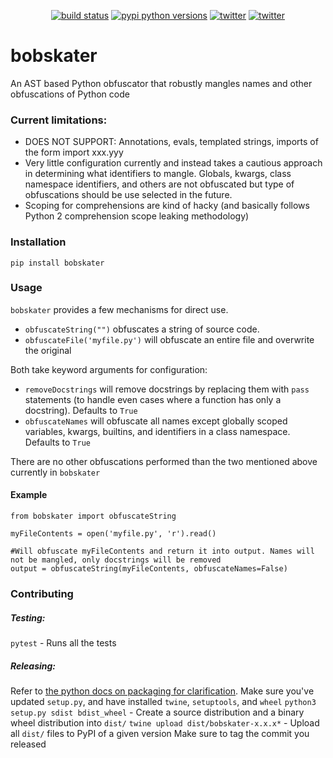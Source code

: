 <p align="center">
    <a href="https://travis-ci.org/Cobertos/bobskater.svg?branch=master" target="_blank"><img alt="build status" src="https://travis-ci.org/Cobertos/unitypackage_extractor.svg?branch=master"></a>
    <a href="https://pypi.org/project/bobskater/" target="_blank"><img alt="pypi python versions" src="https://img.shields.io/pypi/pyversions/bobskater.svg"></a>
    <a href="https://twitter.com/cobertos" target="_blank"><img alt="twitter" src="https://img.shields.io/badge/twitter-%40cobertos-0084b4.svg"></a>
    <a href="https://cobertos.com" target="_blank"><img alt="twitter" src="https://img.shields.io/badge/website-cobertos.com-888888.svg"></a>
</p>

# bobskater

An AST based Python obfuscator that robustly mangles names and other obfuscations of Python code

### Current limitations:
* DOES NOT SUPPORT: Annotations, evals, templated strings, imports of the form import xxx.yyy
* Very little configuration currently and instead takes a cautious approach in determining what identifiers to mangle. Globals, kwargs, class namespace identifiers, and others are not obfuscated but type of obfuscations should be use selected in the future.
* Scoping for comprehensions are kind of hacky (and basically follows Python 2 comprehension scope leaking methodology)

### Installation

```
pip install bobskater
```

### Usage

`bobskater` provides a few mechanisms for direct use.

* `obfuscateString("")` obfuscates a string of source code.
* `obfuscateFile('myfile.py')` will obfuscate an entire file and overwrite the original

Both take keyword arguments for configuration:

* `removeDocstrings` will remove docstrings by replacing them with `pass` statements (to handle even cases where a function has only a docstring). Defaults to `True`
* `obfuscateNames` will obfuscate all names except globally scoped variables, kwargs, builtins, and identifiers in a class namespace. Defaults to `True`

There are no other obfuscations performed than the two mentioned above currently in `bobskater`

#### Example

```
from bobskater import obfuscateString

myFileContents = open('myfile.py', 'r').read()

#Will obfuscate myFileContents and return it into output. Names will not be mangled, only docstrings will be removed
output = obfuscateString(myFileContents, obfuscateNames=False)
```

### Contributing

##### Testing:
`pytest` - Runs all the tests

##### Releasing:
Refer to [the python docs on packaging for clarification](https://packaging.python.org/tutorials/packaging-projects/).
Make sure you've updated `setup.py`, and have installed `twine`, `setuptools`, and `wheel`
`python3 setup.py sdist bdist_wheel` - Create a source distribution and a binary wheel distribution into `dist/`
`twine upload dist/bobskater-x.x.x*` - Upload all `dist/` files to PyPI of a given version
Make sure to tag the commit you released